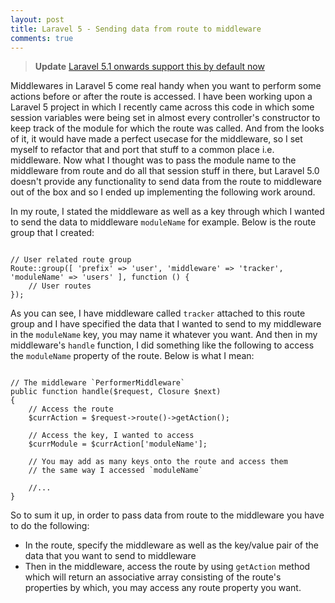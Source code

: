 ```yaml
---
layout: post
title: Laravel 5 - Sending data from route to middleware
comments: true
---
```

> **Update** [Laravel 5.1 onwards support this by default now](https://laravel.com/docs/5.1/middleware#middleware-parameters)

Middlewares in Laravel 5 come real handy when you want to perform some actions before or after the route is accessed. I have been working upon a Laravel 5 project in which I recently came across this code in which some session variables were being set in almost every controller's constructor to keep track of the module for which the route was called. And from the looks of it, it would have made a perfect usecase for the middleware, so I set myself to refactor that and port that stuff to a common place i.e. middleware. Now what I thought was to pass the module name to the middleware from route and do all that session stuff in there, but Laravel 5.0 doesn't provide any functionality to send data from the route to middleware out of the box and so I ended up implementing the following work around.

In my route, I stated the middleware as well as a key through which I wanted to send the data to middleware `moduleName` for example. Below is the route group that I created:

<pre><code class="php">
// User related route group
Route::group([ 'prefix' => 'user', 'middleware' => 'tracker', 'moduleName' => 'users' ], function () {
    // User routes
});
</code></pre>

As you can see, I have middleware called `tracker` attached to this route group and I have specified the data that I wanted to send to my middleware in the `moduleName` key, you may name it whatever you want. And then in my middleware's `handle` function, I did something like the following to access the `moduleName` property of the route. Below is what I mean:

<pre><code class="php">
// The middleware `PerformerMiddleware`
public function handle($request, Closure $next)
{
    // Access the route
    $currAction = $request->route()->getAction();
	   
    // Access the key, I wanted to access
    $currModule = $currAction['moduleName'];
	   
    // You may add as many keys onto the route and access them 
    // the same way I accessed `moduleName`
	   
    //...
}
</code></pre>

So to sum it up, in order to pass data from route to the middleware you have to do the following:
- In the route, specify the middleware as well as the key/value pair of the data that you want to send to middleware
- Then in the middleware, access the route by using `getAction` method which will return an associative array consisting of the route's properties by which, you may access any route property you want.
